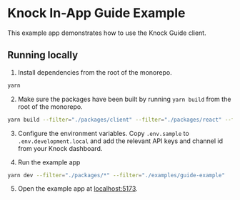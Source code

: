 # Knock In-App Guide Example

This example app demonstrates how to use the Knock Guide client.

## Running locally

1. Install dependencies from the root of the monorepo.

```sh
yarn
```

2. Make sure the packages have been built by running `yarn build` from the root of the monorepo.

```sh
yarn build --filter="./packages/client" --filter="./packages/react" --filter="./packages/react-core" --filter="./examples/guide-example"
```

3. Configure the environment variables. Copy `.env.sample` to `.env.development.local` and add the relevant API keys and channel id from your Knock dashboard.

4. Run the example app

```sh
yarn dev --filter="./packages/*" --filter="./examples/guide-example"
```

5. Open the example app at [localhost:5173](http://localhost:5173).
